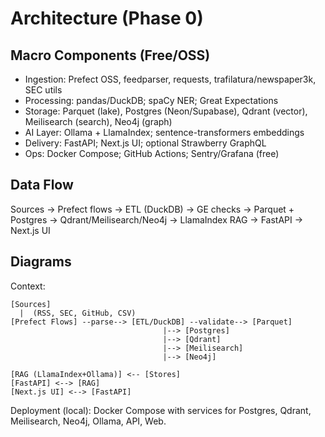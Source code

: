 # Architecture (Phase 0)

## Macro Components (Free/OSS)
- Ingestion: Prefect OSS, feedparser, requests, trafilatura/newspaper3k, SEC utils
- Processing: pandas/DuckDB; spaCy NER; Great Expectations
- Storage: Parquet (lake), Postgres (Neon/Supabase), Qdrant (vector), Meilisearch (search), Neo4j (graph)
- AI Layer: Ollama + LlamaIndex; sentence-transformers embeddings
- Delivery: FastAPI; Next.js UI; optional Strawberry GraphQL
- Ops: Docker Compose; GitHub Actions; Sentry/Grafana (free)

## Data Flow
Sources → Prefect flows → ETL (DuckDB) → GE checks → Parquet + Postgres → Qdrant/Meilisearch/Neo4j → LlamaIndex RAG → FastAPI → Next.js UI

## Diagrams

Context:
```
[Sources]
  |  (RSS, SEC, GitHub, CSV)
[Prefect Flows] --parse--> [ETL/DuckDB] --validate--> [Parquet]
                                  |--> [Postgres]
                                  |--> [Qdrant]
                                  |--> [Meilisearch]
                                  |--> [Neo4j]

[RAG (LlamaIndex+Ollama)] <-- [Stores]
[FastAPI] <--> [RAG]
[Next.js UI] <--> [FastAPI]
```

Deployment (local): Docker Compose with services for Postgres, Qdrant, Meilisearch, Neo4j, Ollama, API, Web.
